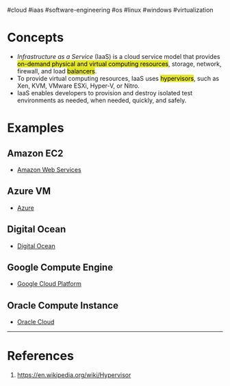 #cloud #iaas #software-engineering #os #linux #windows #virtualization 

# Concepts
- _Infrastructure as a Service_ (IaaS) is a cloud service model that provides <mark style="background: #e4e62d;">on-demand physical and virtual computing resources</mark>, storage, network, firewall, and load <mark style="background: #e4e62d;">balancers</mark>. 
- To provide virtual computing resources, IaaS uses <mark style="background: #e4e62d;">hypervisors</mark>, such as Xen, KVM, VMware ESXi, Hyper-V, or Nitro.
- IaaS enables developers to provision and destroy isolated test environments as needed, when needed, quickly, and safely.
# Examples
## Amazon EC2
- [Amazon Web Services](Amazon%20Web%20Services.md)
## Azure VM
- [Azure](Azure.md)
## Digital Ocean
- [Digital Ocean](Digital%20Ocean.md)
## Google Compute Engine
- [Google Cloud Platform](Google%20Cloud%20Platform.md)
## Oracle Compute Instance
- [Oracle Cloud](Oracle%20Cloud.md)

---
# References
1. https://en.wikipedia.org/wiki/Hypervisor
